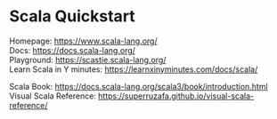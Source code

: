# Scala Quickstart

Homepage: https://www.scala-lang.org/    
Docs: https://docs.scala-lang.org/    
Playground: https://scastie.scala-lang.org/    
Learn Scala in Y minutes: https://learnxinyminutes.com/docs/scala/    

Scala Book: https://docs.scala-lang.org/scala3/book/introduction.html  
Visual Scala Reference: https://superruzafa.github.io/visual-scala-reference/  

